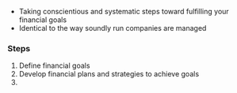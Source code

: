 - Taking conscientious and systematic steps toward fulfilling your financial goals
- Identical to the way soundly run companies are managed

### Steps
1. Define financial goals
2. Develop financial plans and strategies to achieve goals
3. 